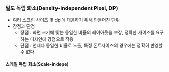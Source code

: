 
### 밀도 독립 화소(Density-independent Pixel, DP)

- 여러 스크린 사이즈 및 dpi에 대응하기 위해 만들어진 단위
- 장점과 단점
  - 장점 : 화면 크기에 맞는 동일한 비율의 레이아웃을 보장, 정확한 사이즈를 요구하는 디자인에 강점으로 작용
  - 단점 : 언제나 동일한 비율로 노출, 특정 폰트사이즈의 경우에는 정확히 반영할 수 없다.

#### 스케일 독립 화소(Scale-indepe)